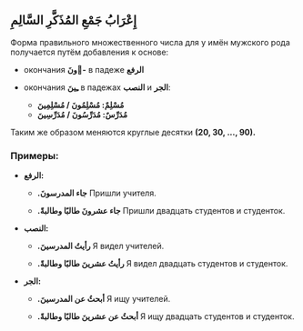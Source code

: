 ﻿إِعْرَابُ جَمْعِ المُذَكَّرِ السَّالِمِ
---
Форма правильного множественного числа для у имён мужского рода получается путём добавления к основе:

- окончания **ونَ-ُ** в падеже **الرفع**
- окончания  **ـِينَ** в падежах **النصب** и **الجر**:

    - **مُسْلِمٌ:  مُسْلِمُونَ / مُسْلِمِينَ**
    - **مُدَرِّسٌ: مُدَرِّسُونَ / مُدَرِّسِينَ**

Таким же образом меняются круглые десятки **(20, 30, ..., 90).**

### Примеры:

- **الرفع:**

    - **.جاء المدرسونَ**
      Пришли учителя.

    - **.جاء عشرونَ طالبًا وطالبةً**
      Пришли двадцать студентов и студенток.


- **النصب:**

    - **.رأيتُ المدرسينَ**
      Я видел учителей.

    - **.رأيتُ عشرينَ طالبًا وطالبةً**
      Я видел двадцать студентов и студенток.


- **الجر:**

    - **.أبحثُ عن المدرسينَ**
      Я ищу учителей.

    - **.أبحثُ عن عشرينَ طالبًا وطالبةً**
      Я ищу двадцать студентов и студенток.


